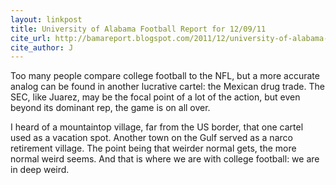 ```yaml
---
layout: linkpost
title: University of Alabama Football Report for 12/09/11
cite_url: http://bamareport.blogspot.com/2011/12/university-of-alabama-football-report.html
cite_author: J
---
```

Too many people compare college football to the NFL, but a more accurate analog can be found in another lucrative cartel: the Mexican drug trade. The SEC, like Juarez, may be the focal point of a lot of the action, but even beyond its dominant rep, the game is on all over.
  
  
I heard of a mountaintop village, far from the US border, that one cartel used as a vacation spot. Another town on the Gulf served as a narco retirement village. The point being that weirder normal gets, the more normal weird seems. And that is where we are with college football: we are in deep weird.  


